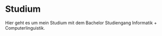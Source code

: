 # Studium
Hier geht es um mein Studium mit dem Bachelor Studiengang Informatik + Computerlinguistik.
